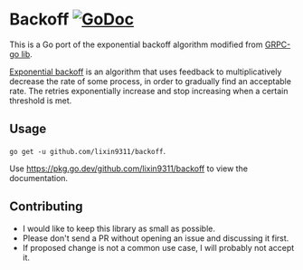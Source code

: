 # Backoff [![GoDoc][godoc image]][godoc]

This is a Go port of the exponential backoff algorithm modified from [GRPC-go lib][grpc-go-backoff].

[Exponential backoff][exponential backoff wiki]
is an algorithm that uses feedback to multiplicatively decrease the rate of some process,
in order to gradually find an acceptable rate.
The retries exponentially increase and stop increasing when a certain threshold is met.

## Usage

`go get -u github.com/lixin9311/backoff`.

Use https://pkg.go.dev/github.com/lixin9311/backoff to view the documentation.

## Contributing

- I would like to keep this library as small as possible.
- Please don't send a PR without opening an issue and discussing it first.
- If proposed change is not a common use case, I will probably not accept it.

[godoc]: https://pkg.go.dev/github.com/lixin9311/backoff
[godoc image]: https://pkg.go.dev/github.com/lixin9311/backoff?status.png
[grpc-go-backoff]: https://pkg.go.dev/google.golang.org/grpc/backoff
[exponential backoff wiki]: http://en.wikipedia.org/wiki/Exponential_backoff
[advanced example]: https://pkg.go.dev/github.com/cenkalti/backoff/v4?tab=doc#pkg-examples
